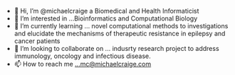 - 👋 Hi, I’m @michaelcraige a Biomedical and Health Informaticist
- 👀 I’m interested in ...Bioinformatics and Computational Biology 
- 🌱 I’m currently learning ... novel computational methods to investigations and elucidate the mechanisms of therapeutic resistance in epilepsy and cancer patients
- 💞️ I’m looking to collaborate on ... indusrty research project to address immunology, oncology and infectious disease.
- 📫 How to reach me ...mc@michaelcraige.com

<!---
michaelcraige/michaelcraige is a ✨ special ✨ repository because its `README.md` (this file) appears on your GitHub profile.
You can click the Preview link to take a look at your changes.
--->
